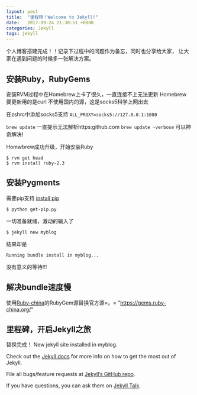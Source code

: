 ```yaml
---
layout: post
title:  "里程碑！Welcome to Jekyll!"
date:   2017-09-24 21:30:51 +0800
categories: Jekyll
tags: jekyll
---
```


个人博客搭建完成！！记录下过程中的问题作为备忘，同时也分享给大家，
让大家在遇到问题的时候多一张解决方案。

## 安装Ruby，RubyGems
安装RVM过程中在Homebrew上卡了很久，一直连接不上无法更新
Homebrew 要更新用的是curl
不使用国内的源，这是socks5科学上网出去

在zshrc中添加socks5支持
`ALL_PROXY=socks5://127.0.0.1:1080`

`brew update` 一直提示无法解析https:github.com
`brew update -verbose` 可以神奇解决!

Homwbrew成功升级，开始安装Ruby
``` shell 
$ rvm get head
$ rvm install ruby-2.3
```

## 安装Pygments
需要pip支持 [install pip](https://pip.pypa.io/en/stable/installing/)

``` shell 
$ python get-pip.py           
```

一切准备就绪，激动的输入了
``` shell 
$ jekyll new myblog
````

结果却是
``` shell 
Running bundle install in myblog...
````
没有意义的等待!!!
## 解决bundle速度慢
使用[Ruby-china]的RubyGem源替换官方源=。=
"https://gems.ruby-china.org/"
 
## 里程碑，开启Jekyll之旅
替换完成！
New jekyll site installed in myblog.


Check out the [Jekyll docs][jekyll-docs] for more info on how to get the most out of Jekyll. 

File all bugs/feature requests at [Jekyll’s GitHub repo][jekyll-gh]. 

If you have questions, you can ask them on [Jekyll Talk][jekyll-talk].

[jekyll-docs]: https://jekyllrb.com/docs/home
[jekyll-gh]:   https://github.com/jekyll/jekyll
[jekyll-talk]: https://talk.jekyllrb.com/
[ruby-china]:  https://ruby-china.org/
